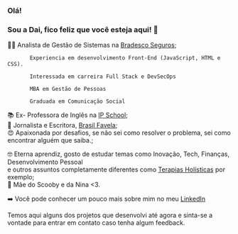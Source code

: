 ### Olá! 

### Sou a Dai, fico feliz que você esteja aqui! :tada:


:woman_technologist:	Analista de Gestão de Sistemas na [Bradesco Seguros](https://www.bradescoseguros.com.br/clientes);

           Experiencia em desenvolvimento Front-End (JavaScript, HTML e CSS).
           
           Interessada em carreira Full Stack e DevSecOps 

           MBA em Gestão de Pessoas
           
           Graduada em Comunicação Social
           
:books: Ex- Professora de Inglês na [IP School](https://www.ipschool.com.br/);  
:pencil: Jornalista e Escritora, [Brasil Favela](https://editoramultifoco.com.br/loja/product/brasil-favela-retrato-da-cufa/);     
:heart_eyes: Apaixonada por desafios, se não sei como resolver o problema, sei como encontrar alguém que saiba.; 

:nerd_face: Eterna aprendiz, gosto de estudar temas como Inovação, Tech, Finanças, Desenvolvimento Pessoal  
e outros assuntos completamente diferentes como [Terapias Holísticas](https://www.conquistesuavida.com.br/noticia/conheca-a-terapia-holistica-e-saiba-quais-os-tipos-mais-comuns-no-brasil_a9850/1) por exemplo;             
:dog: Mãe do Scooby e da Nina <3.  

:arrow_right: Você pode conhecer um pouco mais sobre mim no meu [LinkedIn](https://www.linkedin.com/in/daianevieiracarola/)
  
Temos aqui alguns dos projetos que desenvolvi até agora e sinta-se a vontade para entrar em contato caso tenha algum feedback.  
 

           
            
  

